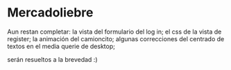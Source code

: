 # Mercadoliebre 
Aun restan completar: 
la vista del formulario del log in;
el css de la vista de register;
la animación del camioncito;
algunas correcciones del centrado de textos en el media querie de desktop;

serán resueltos a la brevedad :)
